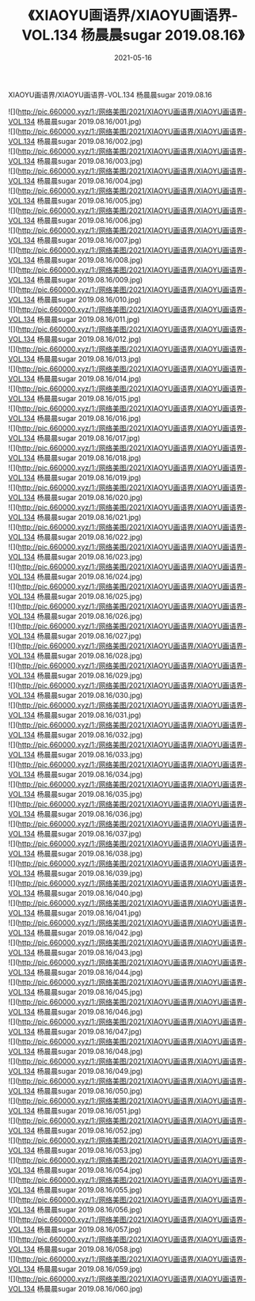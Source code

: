 ﻿---
layout: post
title:  《XIAOYU画语界/XIAOYU画语界-VOL.134 杨晨晨sugar 2019.08.16》
date:   2021-05-16
img: http://pic.660000.xyz/1:/网络美图/2021/XIAOYU画语界/XIAOYU画语界-VOL.134 杨晨晨sugar 2019.08.16/000.jpg
categories: [美女, 清纯, 唯美]
---

XIAOYU画语界/XIAOYU画语界-VOL.134 杨晨晨sugar 2019.08.16

 ![](http://pic.660000.xyz/1:/网络美图/2021/XIAOYU画语界/XIAOYU画语界-VOL.134 杨晨晨sugar 2019.08.16/001.jpg) <br>![](http://pic.660000.xyz/1:/网络美图/2021/XIAOYU画语界/XIAOYU画语界-VOL.134 杨晨晨sugar 2019.08.16/002.jpg) <br>![](http://pic.660000.xyz/1:/网络美图/2021/XIAOYU画语界/XIAOYU画语界-VOL.134 杨晨晨sugar 2019.08.16/003.jpg) <br>![](http://pic.660000.xyz/1:/网络美图/2021/XIAOYU画语界/XIAOYU画语界-VOL.134 杨晨晨sugar 2019.08.16/004.jpg) <br>![](http://pic.660000.xyz/1:/网络美图/2021/XIAOYU画语界/XIAOYU画语界-VOL.134 杨晨晨sugar 2019.08.16/005.jpg) <br>![](http://pic.660000.xyz/1:/网络美图/2021/XIAOYU画语界/XIAOYU画语界-VOL.134 杨晨晨sugar 2019.08.16/006.jpg) <br>![](http://pic.660000.xyz/1:/网络美图/2021/XIAOYU画语界/XIAOYU画语界-VOL.134 杨晨晨sugar 2019.08.16/007.jpg) <br>![](http://pic.660000.xyz/1:/网络美图/2021/XIAOYU画语界/XIAOYU画语界-VOL.134 杨晨晨sugar 2019.08.16/008.jpg) <br>![](http://pic.660000.xyz/1:/网络美图/2021/XIAOYU画语界/XIAOYU画语界-VOL.134 杨晨晨sugar 2019.08.16/009.jpg) <br>![](http://pic.660000.xyz/1:/网络美图/2021/XIAOYU画语界/XIAOYU画语界-VOL.134 杨晨晨sugar 2019.08.16/010.jpg) <br>![](http://pic.660000.xyz/1:/网络美图/2021/XIAOYU画语界/XIAOYU画语界-VOL.134 杨晨晨sugar 2019.08.16/011.jpg) <br>![](http://pic.660000.xyz/1:/网络美图/2021/XIAOYU画语界/XIAOYU画语界-VOL.134 杨晨晨sugar 2019.08.16/012.jpg) <br>![](http://pic.660000.xyz/1:/网络美图/2021/XIAOYU画语界/XIAOYU画语界-VOL.134 杨晨晨sugar 2019.08.16/013.jpg) <br>![](http://pic.660000.xyz/1:/网络美图/2021/XIAOYU画语界/XIAOYU画语界-VOL.134 杨晨晨sugar 2019.08.16/014.jpg) <br>![](http://pic.660000.xyz/1:/网络美图/2021/XIAOYU画语界/XIAOYU画语界-VOL.134 杨晨晨sugar 2019.08.16/015.jpg) <br>![](http://pic.660000.xyz/1:/网络美图/2021/XIAOYU画语界/XIAOYU画语界-VOL.134 杨晨晨sugar 2019.08.16/016.jpg) <br>![](http://pic.660000.xyz/1:/网络美图/2021/XIAOYU画语界/XIAOYU画语界-VOL.134 杨晨晨sugar 2019.08.16/017.jpg) <br>![](http://pic.660000.xyz/1:/网络美图/2021/XIAOYU画语界/XIAOYU画语界-VOL.134 杨晨晨sugar 2019.08.16/018.jpg) <br>![](http://pic.660000.xyz/1:/网络美图/2021/XIAOYU画语界/XIAOYU画语界-VOL.134 杨晨晨sugar 2019.08.16/019.jpg) <br>![](http://pic.660000.xyz/1:/网络美图/2021/XIAOYU画语界/XIAOYU画语界-VOL.134 杨晨晨sugar 2019.08.16/020.jpg) <br>![](http://pic.660000.xyz/1:/网络美图/2021/XIAOYU画语界/XIAOYU画语界-VOL.134 杨晨晨sugar 2019.08.16/021.jpg) <br>![](http://pic.660000.xyz/1:/网络美图/2021/XIAOYU画语界/XIAOYU画语界-VOL.134 杨晨晨sugar 2019.08.16/022.jpg) <br>![](http://pic.660000.xyz/1:/网络美图/2021/XIAOYU画语界/XIAOYU画语界-VOL.134 杨晨晨sugar 2019.08.16/023.jpg) <br>![](http://pic.660000.xyz/1:/网络美图/2021/XIAOYU画语界/XIAOYU画语界-VOL.134 杨晨晨sugar 2019.08.16/024.jpg) <br>![](http://pic.660000.xyz/1:/网络美图/2021/XIAOYU画语界/XIAOYU画语界-VOL.134 杨晨晨sugar 2019.08.16/025.jpg) <br>![](http://pic.660000.xyz/1:/网络美图/2021/XIAOYU画语界/XIAOYU画语界-VOL.134 杨晨晨sugar 2019.08.16/026.jpg) <br>![](http://pic.660000.xyz/1:/网络美图/2021/XIAOYU画语界/XIAOYU画语界-VOL.134 杨晨晨sugar 2019.08.16/027.jpg) <br>![](http://pic.660000.xyz/1:/网络美图/2021/XIAOYU画语界/XIAOYU画语界-VOL.134 杨晨晨sugar 2019.08.16/028.jpg) <br>![](http://pic.660000.xyz/1:/网络美图/2021/XIAOYU画语界/XIAOYU画语界-VOL.134 杨晨晨sugar 2019.08.16/029.jpg) <br>![](http://pic.660000.xyz/1:/网络美图/2021/XIAOYU画语界/XIAOYU画语界-VOL.134 杨晨晨sugar 2019.08.16/030.jpg) <br>![](http://pic.660000.xyz/1:/网络美图/2021/XIAOYU画语界/XIAOYU画语界-VOL.134 杨晨晨sugar 2019.08.16/031.jpg) <br>![](http://pic.660000.xyz/1:/网络美图/2021/XIAOYU画语界/XIAOYU画语界-VOL.134 杨晨晨sugar 2019.08.16/032.jpg) <br>![](http://pic.660000.xyz/1:/网络美图/2021/XIAOYU画语界/XIAOYU画语界-VOL.134 杨晨晨sugar 2019.08.16/033.jpg) <br>![](http://pic.660000.xyz/1:/网络美图/2021/XIAOYU画语界/XIAOYU画语界-VOL.134 杨晨晨sugar 2019.08.16/034.jpg) <br>![](http://pic.660000.xyz/1:/网络美图/2021/XIAOYU画语界/XIAOYU画语界-VOL.134 杨晨晨sugar 2019.08.16/035.jpg) <br>![](http://pic.660000.xyz/1:/网络美图/2021/XIAOYU画语界/XIAOYU画语界-VOL.134 杨晨晨sugar 2019.08.16/036.jpg) <br>![](http://pic.660000.xyz/1:/网络美图/2021/XIAOYU画语界/XIAOYU画语界-VOL.134 杨晨晨sugar 2019.08.16/037.jpg) <br>![](http://pic.660000.xyz/1:/网络美图/2021/XIAOYU画语界/XIAOYU画语界-VOL.134 杨晨晨sugar 2019.08.16/038.jpg) <br>![](http://pic.660000.xyz/1:/网络美图/2021/XIAOYU画语界/XIAOYU画语界-VOL.134 杨晨晨sugar 2019.08.16/039.jpg) <br>![](http://pic.660000.xyz/1:/网络美图/2021/XIAOYU画语界/XIAOYU画语界-VOL.134 杨晨晨sugar 2019.08.16/040.jpg) <br>![](http://pic.660000.xyz/1:/网络美图/2021/XIAOYU画语界/XIAOYU画语界-VOL.134 杨晨晨sugar 2019.08.16/041.jpg) <br>![](http://pic.660000.xyz/1:/网络美图/2021/XIAOYU画语界/XIAOYU画语界-VOL.134 杨晨晨sugar 2019.08.16/042.jpg) <br>![](http://pic.660000.xyz/1:/网络美图/2021/XIAOYU画语界/XIAOYU画语界-VOL.134 杨晨晨sugar 2019.08.16/043.jpg) <br>![](http://pic.660000.xyz/1:/网络美图/2021/XIAOYU画语界/XIAOYU画语界-VOL.134 杨晨晨sugar 2019.08.16/044.jpg) <br>![](http://pic.660000.xyz/1:/网络美图/2021/XIAOYU画语界/XIAOYU画语界-VOL.134 杨晨晨sugar 2019.08.16/045.jpg) <br>![](http://pic.660000.xyz/1:/网络美图/2021/XIAOYU画语界/XIAOYU画语界-VOL.134 杨晨晨sugar 2019.08.16/046.jpg) <br>![](http://pic.660000.xyz/1:/网络美图/2021/XIAOYU画语界/XIAOYU画语界-VOL.134 杨晨晨sugar 2019.08.16/047.jpg) <br>![](http://pic.660000.xyz/1:/网络美图/2021/XIAOYU画语界/XIAOYU画语界-VOL.134 杨晨晨sugar 2019.08.16/048.jpg) <br>![](http://pic.660000.xyz/1:/网络美图/2021/XIAOYU画语界/XIAOYU画语界-VOL.134 杨晨晨sugar 2019.08.16/049.jpg) <br>![](http://pic.660000.xyz/1:/网络美图/2021/XIAOYU画语界/XIAOYU画语界-VOL.134 杨晨晨sugar 2019.08.16/050.jpg) <br>![](http://pic.660000.xyz/1:/网络美图/2021/XIAOYU画语界/XIAOYU画语界-VOL.134 杨晨晨sugar 2019.08.16/051.jpg) <br>![](http://pic.660000.xyz/1:/网络美图/2021/XIAOYU画语界/XIAOYU画语界-VOL.134 杨晨晨sugar 2019.08.16/052.jpg) <br>![](http://pic.660000.xyz/1:/网络美图/2021/XIAOYU画语界/XIAOYU画语界-VOL.134 杨晨晨sugar 2019.08.16/053.jpg) <br>![](http://pic.660000.xyz/1:/网络美图/2021/XIAOYU画语界/XIAOYU画语界-VOL.134 杨晨晨sugar 2019.08.16/054.jpg) <br>![](http://pic.660000.xyz/1:/网络美图/2021/XIAOYU画语界/XIAOYU画语界-VOL.134 杨晨晨sugar 2019.08.16/055.jpg) <br>![](http://pic.660000.xyz/1:/网络美图/2021/XIAOYU画语界/XIAOYU画语界-VOL.134 杨晨晨sugar 2019.08.16/056.jpg) <br>![](http://pic.660000.xyz/1:/网络美图/2021/XIAOYU画语界/XIAOYU画语界-VOL.134 杨晨晨sugar 2019.08.16/057.jpg) <br>![](http://pic.660000.xyz/1:/网络美图/2021/XIAOYU画语界/XIAOYU画语界-VOL.134 杨晨晨sugar 2019.08.16/058.jpg) <br>![](http://pic.660000.xyz/1:/网络美图/2021/XIAOYU画语界/XIAOYU画语界-VOL.134 杨晨晨sugar 2019.08.16/059.jpg) <br>![](http://pic.660000.xyz/1:/网络美图/2021/XIAOYU画语界/XIAOYU画语界-VOL.134 杨晨晨sugar 2019.08.16/060.jpg) <br>
